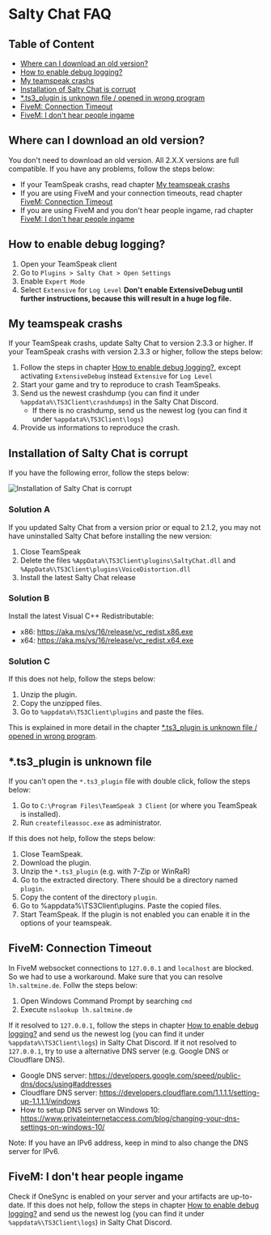 # Salty Chat FAQ

## Table of Content

- [Where can I download an old version?](#where-can-i-download-an-old-version)
- [How to enable debug logging?](#how-to-enable-debug-logging)
- [My teamspeak crashs](#my-teamspeak-crashs)
- [Installation of Salty Chat is corrupt](#installation-of-salty-chat-is-corrupt)
- [*.ts3_plugin is unknown file / opened in wrong program](#ts3_plugin-is-unknown-file)
- [FiveM: Connection Timeout](#fivem-connection-timeout)
- [FiveM: I don't hear people ingame](#fivem-i-dont-hear-people-ingame)

## Where can I download an old version?

You don't need to download an old version. All 2.X.X versions are full compatible. If you have any problems, follow the steps below:

- If your TeamSpeak crashs, read chapter [My teamspeak crashs](#my-teamspeak-crashs)
- If you are using FiveM and your connection timeouts, read chapter [FiveM: Connection Timeout](#fivem-connection-timeout)
- If you are using FiveM and you don't hear people ingame, rad chapter [FiveM: I don't hear people ingame](#fivem-i-dont-hear-people-ingame)

## How to enable debug logging?

1. Open your TeamSpeak client
2. Go to `Plugins > Salty Chat > Open Settings`
3. Enable `Expert Mode`
4. Select `Extensive` for `Log Level`
**Don't enable ExtensiveDebug until further instructions, because this will result in a huge log file.**

## My teamspeak crashs

If your TeamSpeak crashs, update Salty Chat to version 2.3.3 or higher. If your TeamSpeak crashs with version 2.3.3 or higher, follow the steps below:

1. Follow the steps in chapter [How to enable debug logging?](#how-to-enable-debug-logging), except activating `ExtensiveDebug` instead `Extensive` for `Log Level`
2. Start your game and try to reproduce to crash TeamSpeaks.
3. Send us the newest crashdump (you can find it under `%appdata%\TS3Client\crashdumps`) in the Salty Chat Discord.
    - If there is no crashdump, send us the newest log (you can find it under `%appdata%\TS3Client\logs`)
4. Provide us informations to reproduce the crash.

## Installation of Salty Chat is corrupt

If you have the following error, follow the steps below:

![Installation of Salty Chat is corrupt](https://github.com/saltminede/saltychat-faq/raw/main/media/setup-installation-corrupt.png)

### Solution A

If you updated Salty Chat from a version prior or equal to 2.1.2, you may not have uninstalled Salty Chat before installing the new version:

1. Close TeamSpeak
2. Delete the files `%AppData%\TS3Client\plugins\SaltyChat.dll` and `%AppData%\TS3Client\plugins\VoiceDistortion.dll`
3. Install the latest Salty Chat release

### Solution B

Install the latest Visual C++ Redistributable:
- x86: https://aka.ms/vs/16/release/vc_redist.x86.exe
- x64: https://aka.ms/vs/16/release/vc_redist.x64.exe

### Solution C

If this does not help, follow the steps below:

1. Unzip the plugin.
2. Copy the unzipped files.
3. Go to `%appdata%\TS3Client\plugins` and paste the files.

This is explained in more detail in the chapter [*.ts3_plugin is unknown file / opened in wrong program](#ts3_plugin-is-unknown-file).

## *.ts3_plugin is unknown file

If you can't open the `*.ts3_plugin` file with double click, follow the steps below:

1. Go to `C:\Program Files\TeamSpeak 3 Client` (or where you TeamSpeak is installed).
2. Run `createfileassoc.exe` as administrator.

If this does not help, follow the steps below:

1. Close TeamSpeak.
2. Download the plugin.
3. Unzip the `*.ts3_plugin` (e.g. with 7-Zip or WinRaR)
4. Go to the extracted directory. There should be a directory named `plugin`.
5. Copy the content of the directory `plugin`.
6. Go to %appdata%\TS3Client\plugins. Paste the copied files.
7. Start TeamSpeak. If the plugin is not enabled you can enable it in the options of your teamspeak.

## FiveM: Connection Timeout

In FiveM websocket connections to `127.0.0.1` and `localhost` are blocked. So we had to use a workaround. Make sure that you can resolve `lh.saltmine.de`. Follw the steps below:

1. Open Windows Command Prompt by searching `cmd`
2. Execute `nslookup lh.saltmine.de`

If it resolved to `127.0.0.1`, follow the steps in chapter [How to enable debug logging?](#how-to-enable-debug-logging) and send us the newest log (you can find it under `%appdata%\TS3Client\logs`) in Salty Chat Discord. If it not resolved to `127.0.0.1`, try to use a alternative DNS server (e.g. Google DNS or Cloudflare DNS).

- Google DNS server: https://developers.google.com/speed/public-dns/docs/using#addresses
- Cloudflare DNS server: https://developers.cloudflare.com/1.1.1.1/setting-up-1.1.1.1/windows
- How to setup DNS server on Windows 10: https://www.privateinternetaccess.com/blog/changing-your-dns-settings-on-windows-10/

Note: If you have an IPv6 address, keep in mind to also change the DNS server for IPv6.

## FiveM: I don't hear people ingame

Check if OneSync is enabled on your server and your artifacts are up-to-date. If this does not help, follow the steps in chapter [How to enable debug logging?](#how-to-enable-debug-logging) and send us the newest log (you can find it under `%appdata%\TS3Client\logs`) in Salty Chat Discord.
